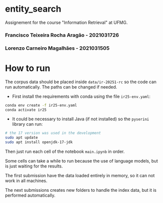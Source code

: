 # entity_search

Assignement for the course "Information Retrieval" at UFMG.

### Francisco Teixeira Rocha Aragão - 2021031726
### Lorenzo Carneiro Magalhães - 2021031505

# How to run

The corpus data should be placed inside `data/ir-20251-rc` so the code can run automatically. The paths can be changed if needed.

- First install the requirements with conda using the file `ir25-env.yaml`:
```bash
conda env create -f ir25-env.yaml
conda activate ir25
```

- It could be necessary to install Java (if not installed) so the `pyserini` library can run:
```bash
# the 17 version was used in the development
sudo apt update
sudo apt install openjdk-17-jdk
``` 

Then just run each cell of the notebook `main.ipynb` in order.

Some cells can take a while to run because the use of language models, but is just waiting for the results.

The first submission have the data loaded entirely in memory, so it can not work in all machines.

The next submissions creates new folders to handle the index data, but it is performed automatically.